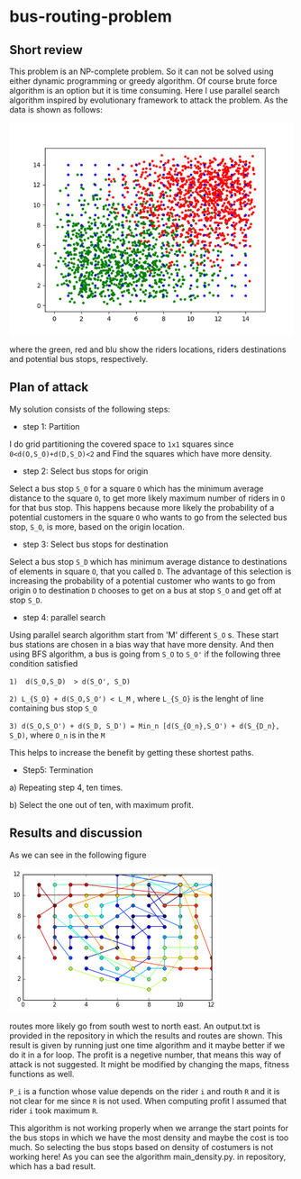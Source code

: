 # bus-routing-problem

## Short review
This problem is an NP-complete problem. So it can not be solved using either dynamic programming  or greedy algorithm. 
Of course brute force algorithm is an option but it is time consuming. Here I use parallel search algorithm inspired by 
evolutionary framework to attack the problem. As the data is shown as follows: 

![alt tag](https://raw.githubusercontent.com/ezahedi/bus-routing-problem/master/points.png)

where the green, red and blu show the riders locations, riders destinations and potential bus stops, respectively.

## Plan of attack

My solution consists of the following steps:

- step 1: Partition

I do grid partitioning the covered space to `1x1` squares since `0<d(O,S_O)+d(D,S_D)<2`
and Find the squares which have more density.

- step 2:  Select bus stops for origin

Select a bus stop `S_O` for a square `O` which has the minimum average distance to the square `O`, to get more likely maximum 
number of riders in `O` for that bus stop. This happens because more likely the probability of a potential customers in the square `O` who wants to go from the selected bus stop, `S_O`, is more, based on the origin location.

- step 3: Select bus stops for destination

Select a bus stop `S_D` which has minimum average distance to destinations of elements in square `O`, that you called `D`. The 
advantage of this selection is increasing the probability of a potential customer who wants to go from origin `O` to destination `D` 
chooses to get on a bus at stop `S_O` and get off at stop `S_D`.

- step 4: parallel search

Using parallel search algorithm start from 'M' different `S_O` s. 
These start bus stations are chosen in a bias way that have more density.
And then using BFS algorithm, a bus is going from `S_O` to `S_O'` if the following three condition satisfied

`1)  d(S_O,S_D)  > d(S_O', S_D)`

`2) L_{S_O} + d(S_O,S_O') < L_M`     , where `L_{S_O}` is the lenght of line containing bus stop `S_O`

`3) d(S_O,S_O') + d(S_D, S_D') = Min_n [d(S_{O_n},S_O') + d(S_{D_n}, S_D)`, where `O_n` is in the `M`

This helps to increase the benefit by getting these shortest paths.

- Step5: Termination

a) Repeating step 4, ten times.

b) Select the one out of ten, with maximum profit.

## Results and discussion
As we can see in the following figure

![alt tag](https://raw.githubusercontent.com/ezahedi/bus-routing-problem/master/routes.png)

routes more likely go from south west to north east. An output.txt is provided in the repository in which the results and routes are shown. This result is given by running just one time algorithm and it maybe better if we do it in a for loop. The profit is a negetive number, that means this way of attack is not suggested. It might be modified by changing the maps, fitness functions as well. 

`P_i` is a function whose value depends on the rider `i` and routh `R` and it is not clear for me since `R` is not used. When computing profit I assumed that rider `i` took maximum `R`.

This algorithm is not working properly when we arrange the start points for the bus stops in which we have the most density and maybe the cost is too much. So selecting the bus stops based on density of costumers is not working here! 
As you can see the algorithm main_density.py. in repository, which has a bad result. 


